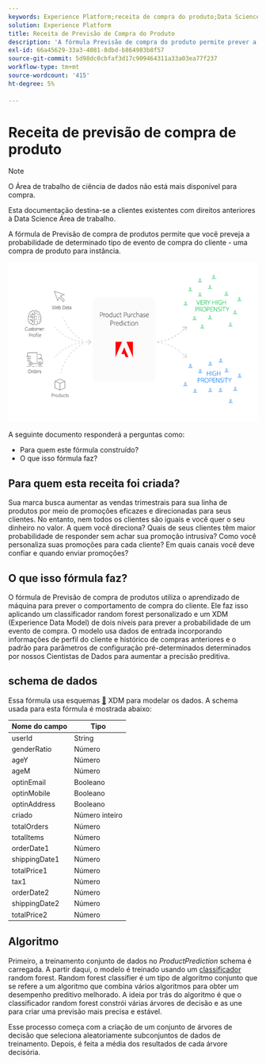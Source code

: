 ```yaml
---
keywords: Experience Platform;receita de compra do produto;Data Science Workspace;tópicos populares;receitas;pré-criar fórmula
solution: Experience Platform
title: Receita de Previsão de Compra do Produto
description: 'A fórmula Previsão de compra do produto permite prever a probabilidade de um determinado tipo de evento de compra do cliente: uma compra de produto, por exemplo.'
exl-id: 66a45629-33a3-4081-8dbd-b864983b8f57
source-git-commit: 5d98dc0cbfaf3d17c909464311a33a03ea77f237
workflow-type: tm+mt
source-wordcount: '415'
ht-degree: 5%

---
```


# Receita de previsão de compra de produto

>[!NOTE]
>
>O Área de trabalho de ciência de dados não está mais disponível para compra.
>
>Esta documentação destina-se a clientes existentes com direitos anteriores à Data Science Área de trabalho.

A fórmula de Previsão de compra de produtos permite que você preveja a probabilidade de determinado tipo de evento de compra do cliente - uma compra de produto para instância.

![](../images/pre-built-recipes/ppp_bigpicture.png)

A seguinte documento responderá a perguntas como:
* Para quem este fórmula construído?
* O que isso fórmula faz?

## Para quem esta receita foi criada?

Sua marca busca aumentar as vendas trimestrais para sua linha de produtos por meio de promoções eficazes e direcionadas para seus clientes. No entanto, nem todos os clientes são iguais e você quer o seu dinheiro no valor. A quem você direciona? Quais de seus clientes têm maior probabilidade de responder sem achar sua promoção intrusiva? Como você personaliza suas promoções para cada cliente? Em quais canais você deve confiar e quando enviar promoções?

## O que isso fórmula faz?

O fórmula de Previsão de compra de produtos utiliza o aprendizado de máquina para prever o comportamento de compra do cliente. Ele faz isso aplicando um classificador random forest personalizado e um XDM (Experience Data Model) de dois níveis para prever a probabilidade de um evento de compra. O modelo usa dados de entrada incorporando informações de perfil do cliente e histórico de compras anteriores e o padrão para parâmetros de configuração pré-determinados determinados por nossos Cientistas de Dados para aumentar a precisão preditiva.

## schema de dados

Essa fórmula usa esquemas [&#128279;](../../xdm/home.md) XDM para modelar os dados. A schema usada para esta fórmula é mostrada abaixo:

| Nome do campo | Tipo |
| --- | --- |
| userId | String |
| genderRatio | Número |
| ageY | Número |
| ageM | Número |
| optinEmail | Booleano |
| optinMobile | Booleano |
| optinAddress | Booleano |
| criado | Número inteiro |
| totalOrders | Número |
| totalItems | Número |
| orderDate1 | Número |
| shippingDate1 | Número |
| totalPrice1 | Número |
| tax1 | Número |
| orderDate2 | Número |
| shippingDate2 | Número |
| totalPrice2 | Número |


## Algoritmo

Primeiro, a treinamento conjunto de dados no *ProductPrediction* schema é carregada. A partir daqui, o modelo é treinado usando um [classificador](https://scikit-learn.org/stable/modules/generated/sklearn.ensemble.RandomForestClassifier.html) random forest. Random forest classifier é um tipo de algoritmo conjunto que se refere a um algoritmo que combina vários algoritmos para obter um desempenho preditivo melhorado. A ideia por trás do algoritmo é que o classificador random forest constrói várias árvores de decisão e as une para criar uma previsão mais precisa e estável.

Esse processo começa com a criação de um conjunto de árvores de decisão que seleciona aleatoriamente subconjuntos de dados de treinamento. Depois, é feita a média dos resultados de cada árvore decisória.
